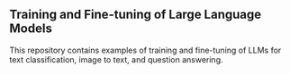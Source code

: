 ## Training and Fine-tuning of Large Language Models
This repository contains examples of training and fine-tuning of LLMs for text classification, image to text, and question answering.
